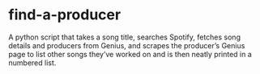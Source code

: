 # find-a-producer
A python script that takes a song title, searches Spotify, fetches song details and producers from Genius, and scrapes the producer’s Genius page to list other songs they’ve worked on and is then neatly printed in a numbered list.
